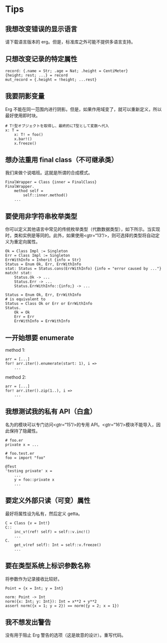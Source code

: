 # Tips

## 我想改变错误的显示语言

请下载语言版本的 erg。但是，标准库之外可能不提供多语言支持。

## 只想改变记录的特定属性


```erg
record: {.name = Str; .age = Nat; .height = CentiMeter}
{height; rest; ...} = record
mut_record = {.height = !height; ...rest}
```

## 我要阴影变量

Erg 不能在同一范围内进行阴影。但是，如果作用域变了，就可以重新定义，所以最好使用即时块。


```erg
# T!型オブジェクトを取得し、最終的にT型として変数へ代入
x: T =
    x: T! = foo()
    x.bar!()
    x.freeze()
```

## 想办法重用 final class（不可继承类）

我们来做个说唱班。这就是所谓的合成模式。


```erg
FinalWrapper = Class {inner = FinalClass}
FinalWrapper.
    method self =
        self::inner.method()
    ...
```

## 要使用非字符串枚举类型

你可以定义其他语言中常见的传统枚举类型（代数数据类型），如下所示。当实现时，类和实例是等同的。此外，如果使用<gtr=“13”/>，则可选择的类型将自动定义为重定向属性。


```erg
Ok = Class Impl := Singleton
Err = Class Impl := Singleton
ErrWithInfo = Inherit {info = Str}
Status = Enum Ok, Err, ErrWithInfo
stat: Status = Status.cons(ErrWithInfo) {info = "error caused by ..."}
match! stat:
    Status.Ok -> ...
    Status.Err -> ...
    Status.ErrWithInfo::{info;} -> ...
```


```erg
Status = Enum Ok, Err, ErrWithInfo
# is equivalent to
Status = Class Ok or Err or ErrWithInfo
Status.
    Ok = Ok
    Err = Err
    ErrWithInfo = ErrWithInfo
```

## 一开始想要 enumerate

method 1:


```erg
arr = [...]
for! arr.iter().enumerate(start: 1), i =>
    ...
```

method 2:


```erg
arr = [...]
for! arr.iter().zip(1..), i =>
    ...
```

## 我想测试我的私有 API（白盒）

名为的模块可以专门访问<gtr=“15”/>的专用 API。<gtr=“16”/>模块不能导入，因此保持了隐藏性。


```erg
# foo.er
private x = ...
```


```erg
# foo.test.er
foo = import "foo"

@Test
'testing private' x =
    ...
    y = foo::private x
    ...
```

## 要定义外部只读（可变）属性

最好将属性设为私有，然后定义 getta。


```erg
C = Class {v = Int!}
C::
    inc_v!(ref! self) = self::v.inc!()
    ...
C.
    get_v(ref self): Int = self::v.freeze()
    ...
```

## 要在类型系统上标识参数名称

将参数作为记录接收比较好。


```erg
Point = {x = Int; y = Int}

norm: Point -> Int
norm({x: Int; y: Int}): Int = x**2 + y**2
assert norm({x = 1; y = 2}) == norm({y = 2; x = 1})
```

## 我不想发出警告

没有用于阻止 Erg 警告的选项（这是故意的设计）。重写代码。
